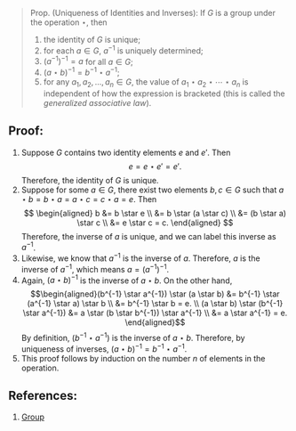 > Prop. (Uniqueness of Identities and Inverses): If $G$ is a group under the operation $\star$, then 
> 	1. the identity of $G$ is unique; 
> 	2. for each $a \in G$, $a^{-1}$ is uniquely determined; 
> 	3. $(a^{-1})^{-1} = a$ for all $a \in G$; 
> 	4. $(a \star b)^{-1} = b^{-1} \star a^{-1}$; 
> 	5. for any $a_{1}, a_{2}, \ldots, a_{n} \in G$, the value of $a_{1} \star a_{2} \star \dotsm \star a_{n}$ is independent of how the expression is bracketed (this is called the *generalized associative law*). 

## Proof: 
1. Suppose $G$ contains two identity elements $e$ and $e'$. Then $$e = e\star e' = e'.$$ Therefore, the identity of $G$ is unique. 
2. Suppose for some $a \in G$, there exist two elements $b, c \in G$ such that $a \star b = b \star a = a \star c = c \star a = e$. Then 
	$$
	\begin{aligned}
	b &= b \star e \\ 
	&= b \star (a \star c) \\ 
	&= (b \star a) \star c \\ 
	&= e \star c  = c.
	\end{aligned}
	$$ Therefore, the inverse of $a$ is unique, and we can label this inverse as $a^{-1}$. 
3. Likewise, we know that $a^{-1}$ is the inverse of $a$. Therefore, $a$ is the inverse of $a^{-1}$, which means $a = (a^{-1})^{-1}$. 
4. Again, $(a \star b)^{-1}$ is the inverse of $a \star b$. On the other hand, $$\begin{aligned}(b^{-1} \star a^{-1}) \star (a \star b) &= b^{-1} \star (a^{-1} \star a) \star b \\ &= b^{-1} \star b = e. \\ (a \star b) \star (b^{-1} \star a^{-1}) &= a \star (b \star b^{-1}) \star a^{-1} \\ &= a \star a^{-1} = e. \end{aligned}$$ By definition, $(b^{-1} \star a^{-1})$ is the inverse of $a \star b$. Therefore, by uniqueness of inverses, $(a \star b)^{-1} = b^{-1} \star a^{-1}.$ 
5. This proof follows by induction on the number $n$ of elements in the operation. 

## References:
1. [Group](Group.md)